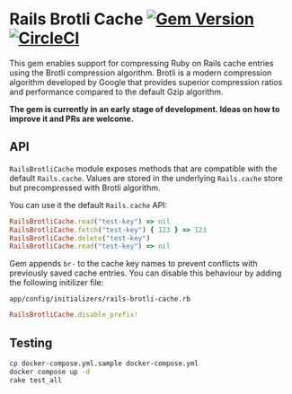 # Rails Brotli Cache [![Gem Version](https://badge.fury.io/rb/rails-brotli-cache.svg)](https://badge.fury.io/rb/rails-brotli-cache) [![CircleCI](https://circleci.com/gh/pawurb/rails-brotli-cache.svg?style=svg)](https://circleci.com/gh/pawurb/rails-brotli-cache)

This gem enables support for compressing Ruby on Rails cache entries using the Brotli compression algorithm. Brotli is a modern compression algorithm developed by Google that provides superior compression ratios and performance compared to the default Gzip algorithm.

**The gem is currently in an early stage of development. Ideas on how to improve it and PRs are welcome.**

## API

`RailsBrotliCache` module exposes methods that are compatible with the default `Rails.cache`. Values are stored in the underlying `Rails.cache` store but precompressed with Brotli algorithm.

You can use it the default `Rails.cache` API:

```ruby
RailsBrotliCache.read("test-key") => nil
RailsBrotliCache.fetch("test-key") { 123 } => 123
RailsBrotliCache.delete("test-key")
RailsBrotliCache.read("test-key") => nil

```

Gem appends `br-` to the cache key names to prevent conflicts with previously saved cache entries. You can disable this behaviour by adding the following initilizer file:

`app/config/initializers/rails-brotli-cache.rb`

```ruby
RailsBrotliCache.disable_prefix!
```

## Testing

```bash
cp docker-compose.yml.sample docker-compose.yml
docker compose up -d
rake test_all
```
